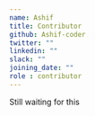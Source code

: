```yaml
---
name: Ashif
title: Contributor
github: Ashif-coder
twitter: ""
linkedin: ""
slack: ""
joining_date: ""
role : contributor
---
```


Still waiting for this
